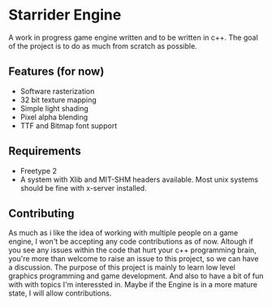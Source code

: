 # Starrider Engine
A work in progress game engine written and to be written in c++. The goal of the project is to do as much from scratch as possible.

## Features (for now)
- Software rasterization
- 32 bit texture mapping
- Simple light shading
- Pixel alpha blending
- TTF and Bitmap font support 

## Requirements
- Freetype 2
- A system with Xlib and MIT-SHM headers available. Most unix systems should be fine with x-server installed.

## Contributing
As much as i like the idea of working with multiple people on a game engine, I won't be accepting
any code contributions as of now. Altough if you see any issues within the code that hurt your c++ programming brain, you're more than welcome to raise an issue to this project, so we can have a discussion. The purpose of this project is mainly to learn low level graphics programming
and game development. And also to have a bit of fun with with topics I'm interessted in. Maybe if the Engine is in a more mature state, I will
allow contributions.
